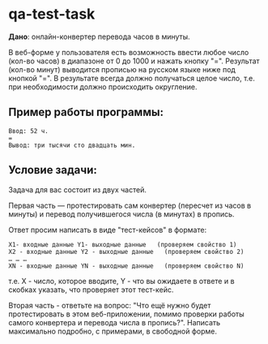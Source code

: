 # qa-test-task
**Дано**: онлайн-конвертер перевода часов в минуты.

В веб-форме у пользователя есть возможность ввести любое число (кол-во часов) в диапазоне от 0 до 1000 и нажать кнопку "=".  Результат (кол-во минут) выводится прописью на русском языке ниже под кнопкой "=". В результате всегда должно получаться целое число, т.е. при необходимости должно происходить округление.

## Пример работы программы:
```
Ввод: 52 ч.
=
Вывод: три тысячи сто двадцать мин.
```

## Условие задачи:
Задача для вас состоит из двух частей.

Первая часть — протестировать сам конвертер (пересчет из часов в минуты) и перевод получившегося числа (в минутах) в пропись.

Ответ просим написать в виде "тест-кейсов" в формате:
```
X1- входные данные Y1- выходные данные   (проверяем свойство 1)
X2 - входные данные Y2 - выходные данные   (проверяем свойство 2)
… … …
XN - входные данные YN - выходные данные   (проверяем свойство N)
```
т.е. X - число, которое вводите, Y - что вы ожидаете в ответе и в скобках указать, что проверяет этот тест-кейс.

Вторая часть - ответьте на вопрос: "Что ещё нужно будет протестировать в этом веб-приложении, помимо проверки работы самого конвертера и перевода числа в пропись?". Написать максимально подробно, с примерами, в свободной форме.
